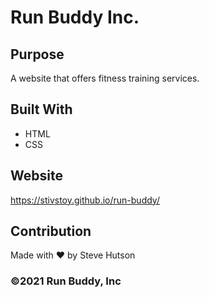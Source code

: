 # Run Buddy Inc.

## Purpose
A website that offers fitness training services.

## Built With
* HTML
* CSS

## Website
https://stivstoy.github.io/run-buddy/

## Contribution
Made with ❤️ by Steve Hutson

### ©️2021 Run Buddy, Inc 
